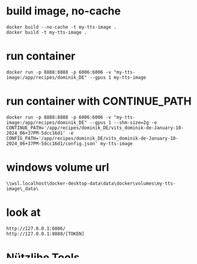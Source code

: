 # build image, no-cache
    docker build --no-cache -t my-tts-image .
    docker build -t my-tts-image .

# run container
    docker run -p 8888:8888 -p 6006:6006 -v "my-tts-image:/app/recipes/dominik_DE" --gpus 1 my-tts-image

# run container with CONTINUE_PATH
    docker run -p 8888:8888 -p 6006:6006 -v "my-tts-image:/app/recipes/dominik_DE" --gpus 1 --shm-size=2g -e CONTINUE_PATH='/app/recipes/dominik_DE/vits_dominik-de-January-10-2024_06+37PM-5dcc16d1' -e CONFIG_PATH='/app/recipes/dominik_DE/vits_dominik-de-January-10-2024_06+37PM-5dcc16d1/config.json' my-tts-image

# windows volume url
    \\wsl.localhost\docker-desktop-data\data\docker\volumes\my-tts-image\_data\

# look at 
    http://127.0.0.1:6006/
    http://127.0.0.1:8888/[TOKEN]


# Nützlihe Tools
    python3 /app/TTS/bin/find_unique_chars.py --config_path=/app/recipes/dominik_DE/config.json
    python3 /app/TTS/bin/find_unique_phonemes.py --config_path=/app/recipes/dominik_DE/config.json


# 16 gb GPU
     gradual_training=[[0, 6, 32], [10000, 4, 16], [50000, 3, 8], [100000, 2, 8]],

     gradual_training= [[0, 7, 32], [10000, 5, 32], [50000, 3, 32], [130000, 2, 16], [290000, 1, 8]]



# 8 GB GPU
            r=6,
    gradual_training=[[0, 6, 64], [10000, 4, 32], [50000, 3, 32], [100000, 2, 32]],




Synthezizen mit Checkpoint
python3 /app/TTS/bin/synthesize.py --model_path=[CHECKPOINT_PATH] --config_path=/app/recipes/dominik_DE/config.json --out_path=/app/recipes/dominik_DE/out --text="Das ist ein toller Text"


Für executable fertig trainierte Stimmen auszuführen:
pip3 install tts
